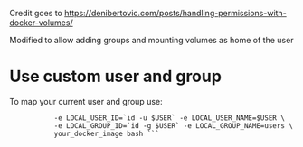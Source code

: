 Credit goes to https://denibertovic.com/posts/handling-permissions-with-docker-volumes/

Modified to allow adding groups and mounting volumes as home of the user

# Use custom user and group

To map your current user and group use:

````docker run -it --volume="$HOME/host_docker_volume:/home/$USER" \ 
           -e LOCAL_USER_ID=`id -u $USER` -e LOCAL_USER_NAME=$USER \
           -e LOCAL_GROUP_ID=`id -g $USER` -e LOCAL_GROUP_NAME=users \
           your_docker_image bash ```
